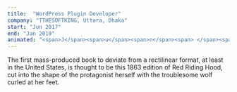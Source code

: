 ```yaml
---
title:  "WordPress Plugin Developer"
company: "TTHESOFTKING, Uttara, Dhaka"
start: "Jun 2017"
end: "Jan 2019"
animated: "<span>J</span><span>u</span><span>n</span><span> </span><span>1</span><span>7</span><span> </span><span>T</span><span>o</span><span> </span><span>J</span><span>a</span><span>n</span><span> </span><span>1</span><span>9</span>"
---
```

The first mass-produced book to deviate from a rectilinear format, at least in the United States, is thought to be this 1863 edition of Red Riding Hood, cut into the shape of the protagonist herself with the troublesome wolf curled at her feet.